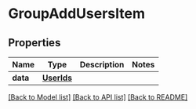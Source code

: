 # GroupAddUsersItem

## Properties
Name | Type | Description | Notes
------------ | ------------- | ------------- | -------------
**data** | [**UserIds**](UserIds.md) |  | 

[[Back to Model list]](../README.md#documentation-for-models) [[Back to API list]](../README.md#documentation-for-api-endpoints) [[Back to README]](../README.md)


